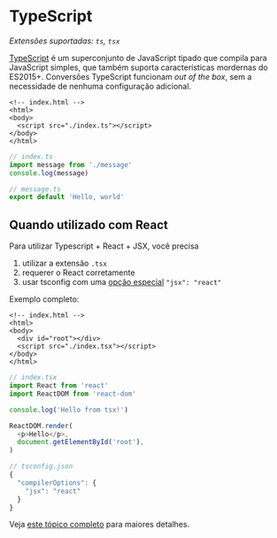 # TypeScript

_Extensões suportadas: `ts`, `tsx`_

[TypeScript](https://www.typescriptlang.org/) é um superconjunto de JavaScript tipado que compila para JavaScript simples, que também suporta características mordernas do ES2015+. Conversões TypeScript funcionam _out of the box_, sem a necessidade de nenhuma configuração adicional.

```markup
<!-- index.html -->
<html>
<body>
  <script src="./index.ts"></script>
</body>
</html>
```

```typescript
// index.ts
import message from './message'
console.log(message)
```

```typescript
// message.ts
export default 'Hello, world'
```

## Quando utilizado com React

Para utilizar Typescript + React + JSX, você precisa

1. utilizar a extensão `.tsx`
2. requerer o React corretamente
3. usar tsconfig com uma [opção especial](https://www.typescriptlang.org/docs/handbook/jsx.html) `"jsx": "react"`

Exemplo completo:

```markup
<!-- index.html -->
<html>
<body>
  <div id="root"></div>
  <script src="./index.tsx"></script>
</body>
</html>
```

```typescript
// index.tsx
import React from 'react'
import ReactDOM from 'react-dom'

console.log('Hello from tsx!')

ReactDOM.render(
  <p>Hello</p>,
  document.getElementById('root'),
)
```

```javascript
// tsconfig.json
{
  "compilerOptions": {
    "jsx": "react"
  }
}
```

Veja [este tópico completo](https://github.com/parcel-bundler/parcel/issues/1199) para maiores detalhes.


